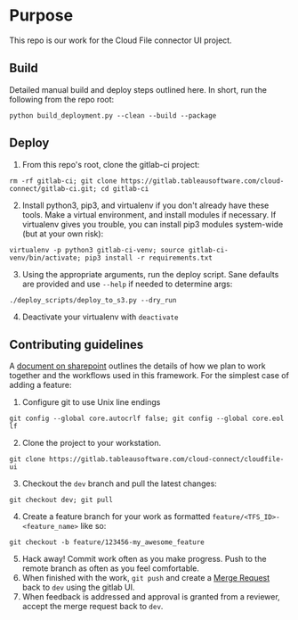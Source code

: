 # Purpose
This repo is our work for the Cloud File connector UI project.

## Build
Detailed manual build and deploy steps outlined here. In short, run the following from the repo root:
```
python build_deployment.py --clean --build --package
```
## Deploy
1. From this repo's root, clone the gitlab-ci project:
```
rm -rf gitlab-ci; git clone https://gitlab.tableausoftware.com/cloud-connect/gitlab-ci.git; cd gitlab-ci
```
2. Install python3, pip3, and virtualenv if you don't already have these tools. Make a virtual environment, and install modules if necessary. If virtualenv gives you trouble, you can install pip3 modules system-wide (but at your own risk):
```
virtualenv -p python3 gitlab-ci-venv; source gitlab-ci-venv/bin/activate; pip3 install -r requirements.txt
```
3. Using the appropriate arguments, run the deploy script. Sane defaults are provided and use `--help` if needed to determine args:
```
./deploy_scripts/deploy_to_s3.py --dry_run
```
4. Deactivate your virtualenv with `deactivate`

## Contributing guidelines
A [document on sharepoint](https://tableau.sharepoint.com/sites/Development/Online/_layouts/15/WopiFrame.aspx?sourcedoc=%7BB564AB5B-32B0-4F4D-9774-6387EAE24E1B%7D&file=Cloud-Connect%20git%20CI-CD%20workflows.docx&action=default) outlines the details of how we plan to work together and the workflows used in this framework. For the simplest case of adding a feature:
1. Configure git to use Unix line endings
```
git config --global core.autocrlf false; git config --global core.eol lf
```
2. Clone the project to your workstation.
```
git clone https://gitlab.tableausoftware.com/cloud-connect/cloudfile-ui
```
3. Checkout the `dev` branch and pull the latest changes:
```
git checkout dev; git pull
```
4. Create a feature branch for your work as formatted `feature/<TFS_ID>-<feature_name>` like so:
```
git checkout -b feature/123456-my_awesome_feature
```
5. Hack away! Commit work often as you make progress. Push to the remote branch as often as you feel comfortable.
6. When finished with the work, `git push` and create a [Merge Request](https://gitlab.tableausoftware.com/cloud-connect/cloudfile-ui/merge_requests/new) back to `dev` using the gitlab UI.
7. When feedback is addressed and approval is granted from a reviewer, accept the merge request  back to `dev`.
